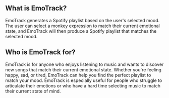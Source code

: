 ## What is EmoTrack?
EmoTrack generates a Spotify playlist based on the user's selected mood. The user can select a monkey expression to match their current emotional state, and EmoTrack will then produce a Spotify playlist that matches the selected mood.

## Who is EmoTrack for?
EmoTrack is for anyone who enjoys listening to music and wants to discover new songs that match their current emotional state. Whether you're feeling happy, sad, or tired, EmoTrack can help you find the perfect playlist to match your mood. EmoTrack is especially useful for people who struggle to articulate their emotions or who have a hard time selecting music to match their current state of mind.
